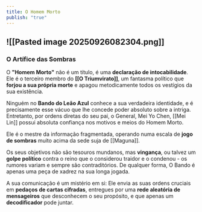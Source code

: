 ```yaml
---
title: O Homem Morto
publish: "true"
---
```

![[Pasted image 20250926082304.png]]
---

### **O Artífice das Sombras**

O **"Homem Morto"** não é um título, é uma **declaração de intocabilidade**. Ele é o terceiro membro do **[[O Triumvirato]]**, um fantasma político que **forjou a sua própria morte** e apagou metodicamente todos os vestígios da sua existência. 

Ninguém no **Bando do Leão Azul** conhece a sua verdadeira identidade, e é precisamente esse vácuo que lhe concede poder absoluto sobre a intriga. Entretanto, por ordens diretas do seu pai, o General, Mei Yo Chen, [[Mei Lin]] possui absoluta confiança nos motivos e meios do Homem Morto.

Ele é o mestre da informação fragmentada, operando numa escala de **jogo de sombras** muito acima da sede suja de [[Maguna]]. 

Os seus objetivos não são tesouros mundanos, mas **vingança**, ou talvez um **golpe político** contra o reino que o considerou traidor e o condenou - os rumores variam e sempre são contraditórios. De qualquer forma, O Bando é apenas uma peça de xadrez na sua longa jogada.

A sua comunicação é um mistério em si: Ele envia as suas ordens cruciais em **pedaços de cartas cifradas**, entregues por uma **rede aleatória de mensageiros** que desconhecem o seu propósito, e que apenas um **decodificador** pode juntar. 